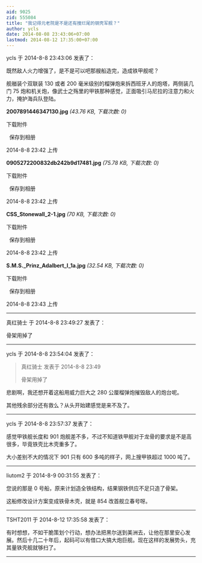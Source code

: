 ```yaml
---
aid: 9025
zid: 555084
title: "我记得元老院是不是还有搜烂尾的钢壳军舰？"
author: ycls
date: 2014-08-08 23:43:06+07:00
lastmod: 2014-08-12 17:35:00+07:00
---
```


ycls 于 2014-8-8 23:43:06 发表了：

既然敌人火力增强了，是不是可以吧那艘船造完，造成铁甲舰呢？

舰艏装个双联装 130 或者 200 毫米级别的榴弹炮来拆西班牙人的炮塔，两侧装几门 75 炮和机关炮，像武士之殇里的甲铁那种感觉，正面吸引马尼拉的注意力和火力，掩护海兵队登陆。

**2007891446347130.jpg** _(43.76 KB, 下载次数: 0)_

下载附件

&nbsp;
保存到相册

2014-8-8 23:42 上传

**0905272200832db242b9d17481.jpg** _(75.78 KB, 下载次数: 0)_

下载附件

&nbsp;
保存到相册

2014-8-8 23:42 上传

**CSS_Stonewall_2-1.jpg** _(70 KB, 下载次数: 0)_

下载附件

&nbsp;
保存到相册

2014-8-8 23:42 上传

**S.M.S.\_Prinz_Adalbert_I_1a.jpg** _(32.54 KB, 下载次数: 0)_

下载附件

&nbsp;
保存到相册

2014-8-8 23:43 上传

---

真红骑士 于 2014-8-8 23:49:27 发表了：

骨架用掉了

---

ycls 于 2014-8-8 23:54:04 发表了：

> 真红骑士 发表于 2014-8-8 23:49
>
> 骨架用掉了

悲剧啊，我还想开着这船用威力巨大之 280 公厘榴弹炮摧毁敌人的炮台呢。

其他残余部分还有救么？从头开始建感觉是来不及了。

---

ycls 于 2014-8-8 23:57:37 发表了：

感觉甲铁舰长度和 901 炮舰差不多，不过不知道铁甲舰对于龙骨的要求是不是高很多，毕竟铁壳比木壳重多了。

大小差别不大的情况下 901 只有 600 多吨的样子，网上搜甲铁超过 1000 吨了。

---

liutom2 于 2014-8-9 00:31:55 发表了：

您说的那是 0 号船，原来计划造全铁结构，结果钢铁供应不足只造了骨架。

这船修改设计方案变成铁骨木壳，就是 854 改首舰立春号呀。

---

TSHT2011 于 2014-8-12 17:35:58 发表了：

有时想想，不如干脆策划个行动，想办法把黑尔送到美洲去，让他在那里安心发展。然后十几二十年后，起码可以有借口大搞大炮巨舰。现在这样的发展势头，充其量铁壳舰就够扫了。

---
